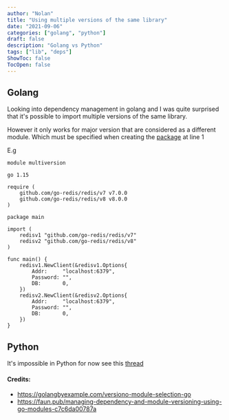 ```yaml
---
author: "Nolan"
title: "Using multiple versions of the same library"
date: "2021-09-06"
categories: ["golang", "python"]
draft: false
description: "Golang vs Python"
tags: ["lib", "deps"]
ShowToc: false
TocOpen: false
---
```


## Golang

Looking into dependency management in golang and I was quite surprised that it's possible to import multiple versions of the same library.

However it only works for major version that are considered as a different module.
Which must be specified when creating the [package](https://github.com/go-redis/redis/blob/v7.0.1/go.mod) at line 1

E.g

```golang
module multiversion

go 1.15

require (
	github.com/go-redis/redis/v7 v7.0.0
	github.com/go-redis/redis/v8 v8.0.0
)
```

```golang
package main

import (
	redisv1 "github.com/go-redis/redis/v7"
	redisv2 "github.com/go-redis/redis/v8"
)

func main() {
	redisv1.NewClient(&redisv1.Options{
		Addr:     "localhost:6379",
		Password: "",
		DB:       0,
	})
	redisv2.NewClient(&redisv2.Options{
		Addr:     "localhost:6379",
		Password: "",
		DB:       0,
	})
}
```

## Python

It's impossible in Python for now see this [thread](https://discuss.python.org/t/allowing-multiple-versions-of-same-python-package-in-pythonpath/2219)


#### Credits:

- https://golangbyexample.com/versiono-module-selection-go
- https://faun.pub/managing-dependency-and-module-versioning-using-go-modules-c7c6da00787a